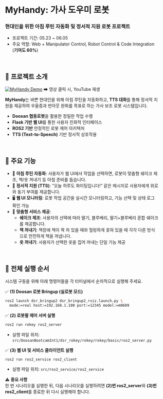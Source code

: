 # MyHandy: 가사 도우미 로봇

### 현대인을 위한 아침 루틴 자동화 및 정서적 지원 로봇 프로젝트
- 프로젝트 기간: 05.23 ~ 06.05
- 주요 역할: Web + Manipulator Control, Robot Control & Code Integration (**기여도 60%**)

<br>

## 🎥 프로젝트 소개  
[![MyHandy Demo](https://img.youtube.com/vi/dJ__a5zE24s/0.jpg)](https://youtu.be/dJ__a5zE24s)
➡ 영상 클릭 시, YouTube 재생  

**MyHandy**는 바쁜 현대인을 위해 아침 루틴을 자동화하고, **TTS 대화**를 통해 정서적 지원을 제공하여 우울증과 번아웃 완화를 목표로 하는 가사 보조 로봇 시스템입니다.  

- **Doosan 협동로봇**을 활용한 정밀한 작업 수행  
- **Flask 기반 웹 UI**를 통한 사용자 친화적 인터페이스  
- **ROS2 기반** 안정적인 로봇 제어 아키텍처  
- **TTS (Text-to-Speech)** 기반 정서적 상호작용  

<br>

## 🔧 주요 기능
- 🤖 **아침 루틴 자동화**: 사용자가 웹 UI에서 작업을 선택하면, 로봇이 맞춤형 쉐이크 제조, 책/옷 꺼내기 등 아침 준비를 돕습니다.  
- 💬 **정서적 지원 (TTS)**: “오늘 하루도 화이팅입니다!” 같은 메시지로 사용자에게 위로와 동기 부여를 제공합니다.  
- 🖥️ **웹 UI 모니터링**: 로봇 작업 공간을 실시간 모니터링하고, 기능 선택 및 상태 로그 확인 가능  
- 🥤 **맞춤형 서비스 제공**:  
  - **쉐이크 제조**: 사용자의 선택에 따라 딸기, 블루베리, 딸기+블루베리 혼합 쉐이크를 제공합니다.  
  - **책 꺼내기**: 책장에 책이 꽉 차 있을 때와 헐렁하게 꽂혀 있을 때 각각 다른 방식으로 안전하게 책을 꺼냅니다.  
  - **옷 꺼내기**: 사용자가 선택한 옷을 집어 꺼내는 단일 기능 제공  

<br>

## 🚀 전체 실행 순서

시스템 구동을 위해 아래 명령어들을 각 터미널에서 순차적으로 실행해 주세요.

✅ **(1) Doosan 로봇 Bringup (실로봇 모드)**
```bash
ros2 launch dsr_bringup2 dsr_bringup2_rviz.launch.py \
  mode:=real host:=192.168.1.100 port:=12345 model:=m0609
```

✅ **(2) 로봇팔 제어 서버 실행**
```bash
ros2 run rokey ros2_server
```
* 실행 파일 위치: `src/DoosanBootcamInt1/dsr_rokey/rokey/rokey/basic/ros2_server.py`

✅ **(3) 웹 UI 및 서비스 클라이언트 실행**
```bash
ros2 run ros2_service ros2_client
```
* 실행 파일 위치: `src/ros2_service/ros2_service`

⚠️ **중요 사항**  
한 번 시나리오를 실행한 뒤, 다음 시나리오를 실행하려면 **(2)번 ros2_server**와 **(3)번 ros2_client**를 종료한 뒤 다시 실행해야 합니다.
